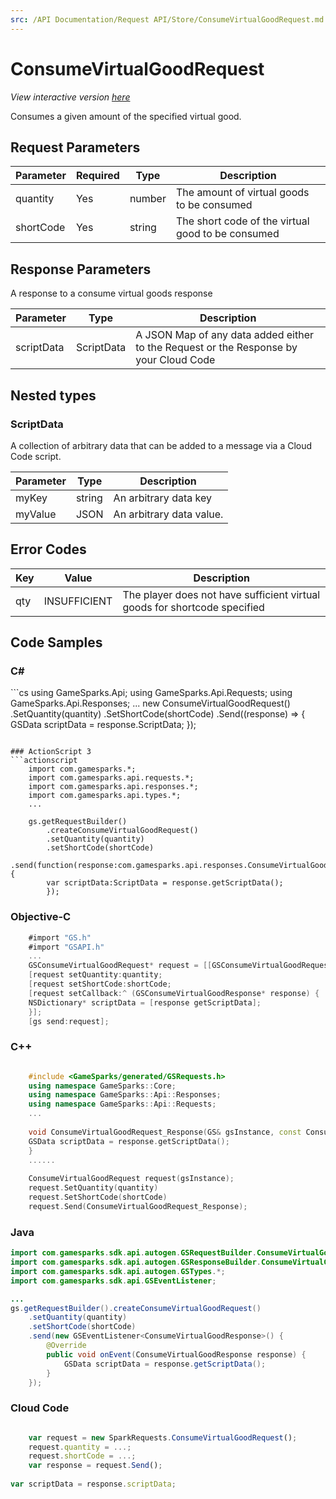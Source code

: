 ```yaml
---
src: /API Documentation/Request API/Store/ConsumeVirtualGoodRequest.md
---
```


# ConsumeVirtualGoodRequest

*View interactive version <a href="https://api.gamesparks.net/#consumevirtualgoodrequest" target="_apidocs">here</a>*


Consumes a given amount of the specified virtual good.


## Request Parameters

Parameter | Required | Type | Description
--------- | -------- | ---- | -----------
quantity | Yes | number | The amount of virtual goods to be consumed
shortCode | Yes | string | The short code of the virtual good to be consumed

## Response Parameters


A response to a consume virtual goods response

Parameter | Type | Description
--------- | ---- | -----------
scriptData | ScriptData | A JSON Map of any data added either to the Request or the Response by your Cloud Code

## Nested types

### ScriptData

A collection of arbitrary data that can be added to a message via a Cloud Code script.

Parameter | Type | Description
--------- | ---- | -----------
myKey | string | An arbitrary data key
myValue | JSON | An arbitrary data value.

## Error Codes

Key | Value | Description
--------- | ----------- | -----------
qty | INSUFFICIENT | The player does not have sufficient virtual goods for shortcode specified

## Code Samples

<h3>C#</h3>
```cs
	using GameSparks.Api;
	using GameSparks.Api.Requests;
	using GameSparks.Api.Responses;
	...
	new ConsumeVirtualGoodRequest()
		.SetQuantity(quantity)
		.SetShortCode(shortCode)
		.Send((response) => {
		GSData scriptData = response.ScriptData; 
		});

```

### ActionScript 3
```actionscript
	import com.gamesparks.*;
	import com.gamesparks.api.requests.*;
	import com.gamesparks.api.responses.*;
	import com.gamesparks.api.types.*;
	...
	
	gs.getRequestBuilder()
	    .createConsumeVirtualGoodRequest()
		.setQuantity(quantity)
		.setShortCode(shortCode)
		.send(function(response:com.gamesparks.api.responses.ConsumeVirtualGoodResponse):void {
		var scriptData:ScriptData = response.getScriptData(); 
		});

```

### Objective-C
```objectivec
	#import "GS.h"
	#import "GSAPI.h"
	...
	GSConsumeVirtualGoodRequest* request = [[GSConsumeVirtualGoodRequest alloc] init];
	[request setQuantity:quantity;
	[request setShortCode:shortCode;
	[request setCallback:^ (GSConsumeVirtualGoodResponse* response) {
	NSDictionary* scriptData = [response getScriptData]; 
	}];
	[gs send:request];

```

### C++
```cpp

	#include <GameSparks/generated/GSRequests.h>
	using namespace GameSparks::Core;
	using namespace GameSparks::Api::Responses;
	using namespace GameSparks::Api::Requests;
	...
	
	void ConsumeVirtualGoodRequest_Response(GS& gsInstance, const ConsumeVirtualGoodResponse& response) {
	GSData scriptData = response.getScriptData(); 
	}
	......
	
	ConsumeVirtualGoodRequest request(gsInstance);
	request.SetQuantity(quantity)
	request.SetShortCode(shortCode)
	request.Send(ConsumeVirtualGoodRequest_Response);
```

### Java
```java
import com.gamesparks.sdk.api.autogen.GSRequestBuilder.ConsumeVirtualGoodRequest;
import com.gamesparks.sdk.api.autogen.GSResponseBuilder.ConsumeVirtualGoodResponse;
import com.gamesparks.sdk.api.autogen.GSTypes.*;
import com.gamesparks.sdk.api.GSEventListener;

...
gs.getRequestBuilder().createConsumeVirtualGoodRequest()
	.setQuantity(quantity)
	.setShortCode(shortCode)
	.send(new GSEventListener<ConsumeVirtualGoodResponse>() {
		@Override
		public void onEvent(ConsumeVirtualGoodResponse response) {
			GSData scriptData = response.getScriptData(); 
		}
	});

```

### Cloud Code
```javascript

	var request = new SparkRequests.ConsumeVirtualGoodRequest();
	request.quantity = ...;
	request.shortCode = ...;
	var response = request.Send();
	
var scriptData = response.scriptData; 
```


